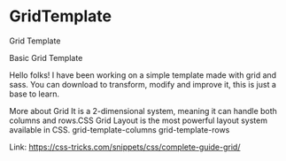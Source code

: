 # GridTemplate
Grid Template


Basic Grid Template

Hello folks! I have been working on a simple template made with grid and sass. You can download to transform, modify and improve it, this is just a base to learn.

More about Grid It is a 2-dimensional system, meaning it can handle both columns and rows.CSS Grid Layout is the most powerful layout system available in CSS. grid-template-columns grid-template-rows

Link: https://css-tricks.com/snippets/css/complete-guide-grid/
